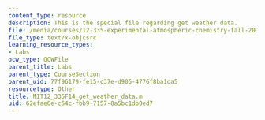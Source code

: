 ```yaml
---
content_type: resource
description: This is the special file regarding get weather data.
file: /media/courses/12-335-experimental-atmospheric-chemistry-fall-2014/62efae6ec54cfbb971578a5bc1db0ed7_MIT12_335F14_get_weather_data.m
file_type: text/x-objcsrc
learning_resource_types:
- Labs
ocw_type: OCWFile
parent_title: Labs
parent_type: CourseSection
parent_uid: 77f96179-fe15-c37e-d905-4776f8ba1da5
resourcetype: Other
title: MIT12_335F14_get_weather_data.m
uid: 62efae6e-c54c-fbb9-7157-8a5bc1db0ed7
---
```

